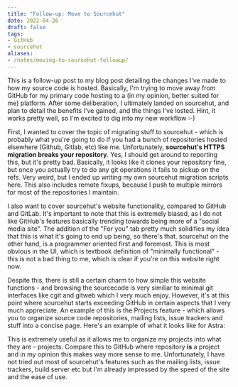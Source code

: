 ```yaml
---
title: "Follow-up: Move to Sourcehut"
date: 2022-04-26
draft: false
tags:
- GitHub
- sourcehut
aliases:
- /notes/moving-to-sourcehut-followup/
---
```


This is a follow-up post to my blog post detailing the changes I've made to how my source code is hosted. <!--more--> Basically, I'm trying to
move away from GitHub for my primary code hosting to a (in my opinion, better suited for me) platform. After some deliberation, I
ultimately landed on sourcehut, and plan to detail the benefits I've gained, and the things I've losted. Hint, it works pretty well,
so I'm excited to dig into my new workflow :-)

First, I wanted to cover the topic of migrating stuff to sourcehut - which is probably what you're going to do if you had a bunch
of repositories hosted elsewhere (Github, Gitlab, etc) like me. Unfortunately, **sourcehut's HTTPS migration breaks your repository**.
Yes, I should get around to reporting this, but it's pretty bad. Basically, it looks like it clones your repository fine, but once
you actually try to do any git operations it fails to pickup on the refs. Very weird, but I ended up writing my own sourcehut
migration scripts here. This also includes remote fixups, because I push to multiple mirrors for most of the repositories I maintain.

I also want to cover sourcehut's website functionality, compared to GitHub and GitLab. It's important to note that this is extremely
biased, as I do not like GitHub's features basically trending towards being more of a "social media site". The addition of the "For you"
tab pretty much solidifies my idea that this is what it's going to end up being, so there's that. sourcehut on the other hand, is
a programmer oriented first and foremost. This is most obvious in the UI, which is textbook definition of "minimally functional" -
this is not a bad thing to me, which is clear if you're on this website right now.

Despite this, there is still a certain charm to how simple this website functions - and browsing the sourcecode is very similiar
to minimal git interfaces like cgit and gitweb which I very much enjoy. However, it's at this point where sourcehut starts exceeding
GitHub in certain aspects that I very much appreciate. An example of this is the Projects feature - which allows you to organize
source code repositories, mailing lists, issue trackers and stuff into a concise page. Here's an example of what it looks like
for Astra:

This is extremely useful as it allows me to organize my projects into what they are - projects. Compare this to GitHub where
repository **is** a project and in my opinion this makes way more sense to me. Unfortunately, I have not tried out most of
sourcehut's features such as the mailing lists, issue trackers, build server etc but I'm already impressed by the speed of the
site and the ease of use.
